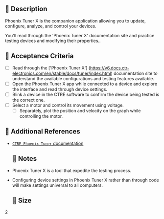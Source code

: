 ## 🎯 Description

Phoenix Tuner X is the companion application allowing you to update, configure, analyze, and control your devices.

You'll read through the 'Phoenix Tuner X' documentation site and practice testing devices and modifying their properties..

## 📂 Acceptance Criteria
- [ ] Read through the ['Phoenix Tuner X'] (https://v6.docs.ctr-electronics.com/en/stable/docs/tuner/index.html) documentation site to understand the available configurations and testing features available.
- [ ] Open the Phoenix Tuner X app while connected to a device and explore the interface and read through device settings.
- [ ] Blink a device in the CTRE software to confirm the device being tested is the correct one. 
- [ ] Select a motor and control its movement using voltage.
  - [ ] Separately, plot the position and velocity on the graph while controlling the motor.

## 🔗 Additional References
- [`CTRE Phoenix Tuner` documentation](https://v6.docs.ctr-electronics.com/en/stable/docs/tuner/index.html)

  ## 📓 Notes
- Phoenix Tuner X is a tool that expedite the testing process.
- Configuring device settings in Phoenix Tuner X rather than through code will make settings universal to all computers.

  ## 🎈 Size
2
